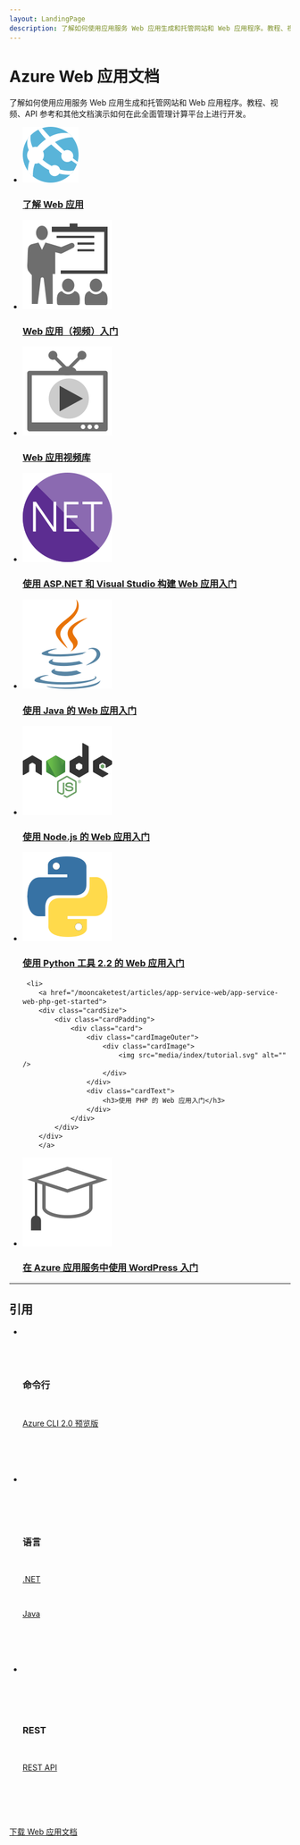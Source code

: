 ```yaml
---
layout: LandingPage
description: 了解如何使用应用服务 Web 应用生成和托管网站和 Web 应用程序。教程、视频、API 参考和更多内容。 
---
```


# Azure Web 应用文档

了解如何使用应用服务 Web 应用生成和托管网站和 Web 应用程序。教程、视频、API 参考和其他文档演示如何在此全面管理计算平台上进行开发。

<ul class="panelContent cardsFTitle">
    <li>
        <a href="/mooncaketest/articles/app-service-web/app-service-web-overview">
        <div class="cardSize">
            <div class="cardPadding">
                <div class="card">
                    <div class="cardImageOuter">
                        <div class="cardImage">
                            <img src="media/index/app-service-web.svg" alt="" />
                        </div>
                    </div>
                    <div class="cardText">
                        <h3>了解 Web 应用</h3>
                    </div>
                </div>
            </div>
        </div>
        </a>
</li>
    <li>
        <a href="https://azure.microsoft.com/get-started/">
        <div class="cardSize">
            <div class="cardPadding">
                <div class="card">
                    <div class="cardImageOuter">
                        <div class="cardImage">
                            <img src="media/index/get-started.svg" alt="" />
                        </div>
                    </div>
                    <div class="cardText">
                        <h3>Web 应用（视频）入门</h3>
                    </div>
                </div>
            </div>
        </div>
        </a>
</li>
    <li>
        <a href="https://azure.microsoft.com/documentation/videos/index/?services=web-sites">
        <div class="cardSize">
            <div class="cardPadding">
                <div class="card">
                    <div class="cardImageOuter">
                        <div class="cardImage">
                            <img src="media/index/video-library.svg" alt="" />
                        </div>
                    </div>
                    <div class="cardText">
                        <h3>Web 应用视频库</h3>
                    </div>
                </div>
            </div>
        </div>
        </a>
</li>
    <li>
        <a href="/mooncaketest/articles/app-service-web/web-sites-dotnet-get-started">
        <div class="cardSize">
            <div class="cardPadding">
                <div class="card">
                    <div class="cardImageOuter">
                        <div class="cardImage">
                            <img src="media/index/dotnet.svg" alt="" />
                        </div>
                    </div>
                    <div class="cardText">
                        <h3>使用 ASP.NET 和 Visual Studio 构建 Web 应用入门</h3>
                    </div>
                </div>
            </div>
        </div>
        </a>
</li> 
     <li>
        <a href="/mooncaketest/articles/app-service-web/web-sites-java-get-started">
        <div class="cardSize">
            <div class="cardPadding">
                <div class="card">
                    <div class="cardImageOuter">
                        <div class="cardImage">
                            <img src="media/index/java.svg" alt="" />
                        </div>
                    </div>
                    <div class="cardText">
                        <h3>使用 Java 的 Web 应用入门</h3>
                    </div>
                </div>
            </div>
        </div>
        </a>
</li>
    <li>
        <a href="/mooncaketest/articles/app-service-web/app-service-web-nodejs-get-started">
        <div class="cardSize">
            <div class="cardPadding">
                <div class="card">
                    <div class="cardImageOuter">
                        <div class="cardImage">
                            <img src="media/index/nodejs.svg" alt="" />
                        </div>
                    </div>
                    <div class="cardText">
                        <h3>使用 Node.js 的 Web 应用入门</h3>
                    </div>
                </div>
            </div>
        </div>
        </a>
</li>
    <li>
        <a href="/mooncaketest/articles/app-service-web/web-sites-python-ptvs-django-mysql">
        <div class="cardSize">
            <div class="cardPadding">
                <div class="card">
                    <div class="cardImageOuter">
                        <div class="cardImage">
                            <img src="media/index/python.svg" alt="" />
                        </div>
                    </div>
                    <div class="cardText">
                        <h3>使用 Python 工具 2.2 的 Web 应用入门</h3>
                    </div>
                </div>
            </div>
        </div>
        </a>
</li>
   
     <li>
        <a href="/mooncaketest/articles/app-service-web/app-service-web-php-get-started">
        <div class="cardSize">
            <div class="cardPadding">
                <div class="card">
                    <div class="cardImageOuter">
                        <div class="cardImage">
                            <img src="media/index/tutorial.svg" alt="" />
                        </div>
                    </div>
                    <div class="cardText">
                        <h3>使用 PHP 的 Web 应用入门</h3>
                    </div>
                </div>
            </div>
        </div>
        </a>
</li>
    <li>
        <a href="/mooncaketest/articles/app-service-web/web-sites-php-web-site-gallery">
        <div class="cardSize">
            <div class="cardPadding">
                <div class="card">
                    <div class="cardImageOuter">
                        <div class="cardImage">
                            <img src="media/index/tutorial.svg" alt="" />
                        </div>
                    </div>
                    <div class="cardText">
                        <h3>在 Azure 应用服务中使用 WordPress 入门</h3>
                    </div>
                </div>
            </div>
        </div>
        </a>
</li>
   
</ul>

---

<h2>引用</h2>
<ul class="panelContent cardsW">
    <li>
        <div class="cardSize">
            <div class="cardPadding">
                <div class="card">
                    <div class="cardText">
                        <h3>命令行</h3>
                        <p><a href="/cli/mooncaketest/articles/appservice">Azure CLI 2​.0 预览版</a></p>
                    </div>
                </div>
            </div>
        </div>
    </li>
    <li>
        <div class="cardSize">
            <div class="cardPadding">
                <div class="card">
                    <div class="cardText">
                        <h3>语言</h3>
                        <p><a href="/dotnet/api">.NET</a></p>
                        <p><a href="/java/api/">Java</a></p>
                    </div>
                </div>
            </div>
        </div>
    </li>
    <li>
        <div class="cardSize">
            <div class="cardPadding">
                <div class="card">
                    <div class="cardText">
                        <h3>REST</h3>
                        <p><a href="/rest/api/appservice">REST API</a></p>
                    </div>
                </div>
            </div>
        </div>
    </li>
</ul>

<div class="downloadHolder"><a href="https://opbuildstorageprod.blob.core.windows.net/output-pdf-files/zh-cn/Azure.azure-documents/live/app-service-web.pdf">
<div class="img"></div>
        <div class="text">
            下载 Web 应用文档
        </div>
    </a>

</div>

<!---HONumber=Mooncake_0206_2017-->